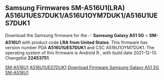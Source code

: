 <h2>Samsung Firmwares SM-A516U1(LRA) A516U1UES7DUK1/A516U1OYM7DUK1/A516U1UES7DUK1</h2>
Download the Samsung firmware for the ✅ <strong>Samsung Galaxy A51 5G </strong> ⭐ <strong>SM-A516U1</strong> with product code <strong>LRA</strong> <strong> from United States</strong>. This firmware has version number PDA <strong>A516U1UES7DUK1</strong> and CSC A516U1OYM7DUK1. The operating system of this firmware is Android R , with build date 2021-12-13. Changelist <strong>22453751</strong>.


[SM-A516U1](https://samfirm.shop/samsung/model/SM-A516U1)
[A516U1UES7DUK1](https://samfirm.shop/samsung/pda/A516U1UES7DUK1)
[Download Firmware Samsung Galaxy A51 5G SM-A516U1](https://samfirm.shop/samsung/firmware/481850)
